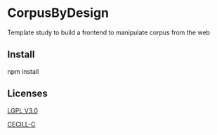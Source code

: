 # CorpusByDesign
Template study to build a frontend to manipulate corpus from the web


## Install
npm install


## Licenses
[LGPL V3.0](http://www.gnu.org/licenses/lgpl.txt "LGPL V3.0")

[CECILL-C](http://www.cecill.info/licences/Licence_CeCILL-C_V1-fr.html "CECILL-C")
